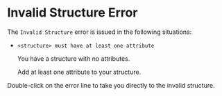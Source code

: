 # Invalid Structure Error

The `Invalid Structure` error is issued in the following situations:

* `<structure> must have at least one attribute`

  You have a structure with no attributes.

  Add at least one attribute to your structure.

Double-click on the error line to take you directly to the invalid structure.

